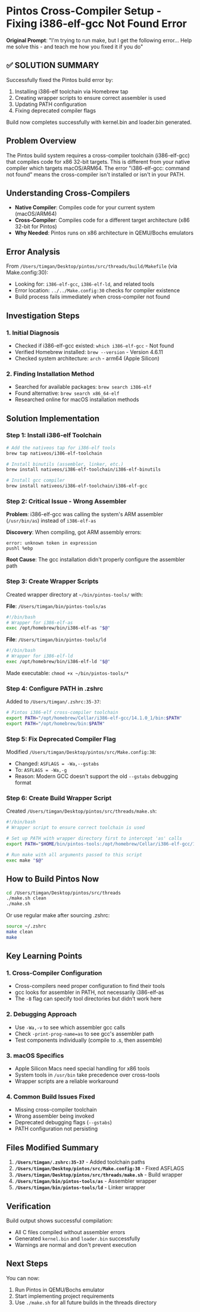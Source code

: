 # Pintos Cross-Compiler Setup - Fixing i386-elf-gcc Not Found Error

**Original Prompt**: "I'm trying to run make, but I get the following error... Help me solve this - and teach me how you fixed it if you do"

## ✅ SOLUTION SUMMARY

Successfully fixed the Pintos build error by:
1. Installing i386-elf toolchain via Homebrew tap
2. Creating wrapper scripts to ensure correct assembler is used
3. Updating PATH configuration
4. Fixing deprecated compiler flags

Build now completes successfully with kernel.bin and loader.bin generated.

## Problem Overview
The Pintos build system requires a cross-compiler toolchain (i386-elf-gcc) that compiles code for x86 32-bit targets. This is different from your native compiler which targets macOS/ARM64. The error "i386-elf-gcc: command not found" means the cross-compiler isn't installed or isn't in your PATH.

## Understanding Cross-Compilers
- **Native Compiler**: Compiles code for your current system (macOS/ARM64)
- **Cross-Compiler**: Compiles code for a different target architecture (x86 32-bit for Pintos)
- **Why Needed**: Pintos runs on x86 architecture in QEMU/Bochs emulators

## Error Analysis
From `/Users/timgan/Desktop/pintos/src/threads/build/Makefile` (via Make.config:30):
- Looking for: `i386-elf-gcc`, `i386-elf-ld`, and related tools
- Error location: `../../Make.config:30` checks for compiler existence
- Build process fails immediately when cross-compiler not found

## Investigation Steps

### 1. Initial Diagnosis
- Checked if i386-elf-gcc existed: `which i386-elf-gcc` - Not found
- Verified Homebrew installed: `brew --version` - Version 4.6.11
- Checked system architecture: `arch` - arm64 (Apple Silicon)

### 2. Finding Installation Method
- Searched for available packages: `brew search i386-elf`
- Found alternative: `brew search x86_64-elf`
- Researched online for macOS installation methods

## Solution Implementation

### Step 1: Install i386-elf Toolchain
```bash
# Add the nativeos tap for i386-elf tools
brew tap nativeos/i386-elf-toolchain

# Install binutils (assembler, linker, etc.)
brew install nativeos/i386-elf-toolchain/i386-elf-binutils

# Install gcc compiler
brew install nativeos/i386-elf-toolchain/i386-elf-gcc
```

### Step 2: Critical Issue - Wrong Assembler
**Problem**: i386-elf-gcc was calling the system's ARM assembler (`/usr/bin/as`) instead of `i386-elf-as`

**Discovery**: When compiling, got ARM assembly errors:
```
error: unknown token in expression
pushl %ebp
```

**Root Cause**: The gcc installation didn't properly configure the assembler path

### Step 3: Create Wrapper Scripts
Created wrapper directory at `~/bin/pintos-tools/` with:

**File**: `/Users/timgan/bin/pintos-tools/as`
```bash
#!/bin/bash
# Wrapper for i386-elf-as
exec /opt/homebrew/bin/i386-elf-as "$@"
```

**File**: `/Users/timgan/bin/pintos-tools/ld`
```bash
#!/bin/bash
# Wrapper for i386-elf-ld
exec /opt/homebrew/bin/i386-elf-ld "$@"
```

Made executable: `chmod +x ~/bin/pintos-tools/*`

### Step 4: Configure PATH in .zshrc
Added to `/Users/timgan/.zshrc:35-37`:
```bash
# Pintos i386-elf cross-compiler toolchain
export PATH="/opt/homebrew/Cellar/i386-elf-gcc/14.1.0_1/bin:$PATH"
export PATH="/opt/homebrew/bin:$PATH"
```

### Step 5: Fix Deprecated Compiler Flag
Modified `/Users/timgan/Desktop/pintos/src/Make.config:38`:
- Changed: `ASFLAGS = -Wa,--gstabs`
- To: `ASFLAGS = -Wa,-g`
- Reason: Modern GCC doesn't support the old `--gstabs` debugging format

### Step 6: Create Build Wrapper Script
Created `/Users/timgan/Desktop/pintos/src/threads/make.sh`:
```bash
#!/bin/bash
# Wrapper script to ensure correct toolchain is used

# Set up PATH with wrapper directory first to intercept 'as' calls
export PATH="$HOME/bin/pintos-tools:/opt/homebrew/Cellar/i386-elf-gcc/14.1.0_1/bin:/opt/homebrew/bin:$PATH"

# Run make with all arguments passed to this script
exec make "$@"
```

## How to Build Pintos Now

```bash
cd /Users/timgan/Desktop/pintos/src/threads
./make.sh clean
./make.sh
```

Or use regular make after sourcing .zshrc:
```bash
source ~/.zshrc
make clean
make
```

## Key Learning Points

### 1. Cross-Compiler Configuration
- Cross-compilers need proper configuration to find their tools
- gcc looks for assembler in PATH, not necessarily i386-elf-as
- The `-B` flag can specify tool directories but didn't work here

### 2. Debugging Approach
- Use `-Wa,-v` to see which assembler gcc calls
- Check `-print-prog-name=as` to see gcc's assembler path
- Test components individually (compile to .s, then assemble)

### 3. macOS Specifics
- Apple Silicon Macs need special handling for x86 tools
- System tools in `/usr/bin` take precedence over cross-tools
- Wrapper scripts are a reliable workaround

### 4. Common Build Issues Fixed
- Missing cross-compiler toolchain
- Wrong assembler being invoked
- Deprecated debugging flags (`--gstabs`)
- PATH configuration not persisting

## Files Modified Summary

1. **`/Users/timgan/.zshrc:35-37`** - Added toolchain paths
2. **`/Users/timgan/Desktop/pintos/src/Make.config:38`** - Fixed ASFLAGS
3. **`/Users/timgan/Desktop/pintos/src/threads/make.sh`** - Build wrapper
4. **`/Users/timgan/bin/pintos-tools/as`** - Assembler wrapper
5. **`/Users/timgan/bin/pintos-tools/ld`** - Linker wrapper

## Verification
Build output shows successful compilation:
- All C files compiled without assembler errors
- Generated `kernel.bin` and `loader.bin` successfully
- Warnings are normal and don't prevent execution

## Next Steps
You can now:
1. Run Pintos in QEMU/Bochs emulator
2. Start implementing project requirements
3. Use `./make.sh` for all future builds in the threads directory